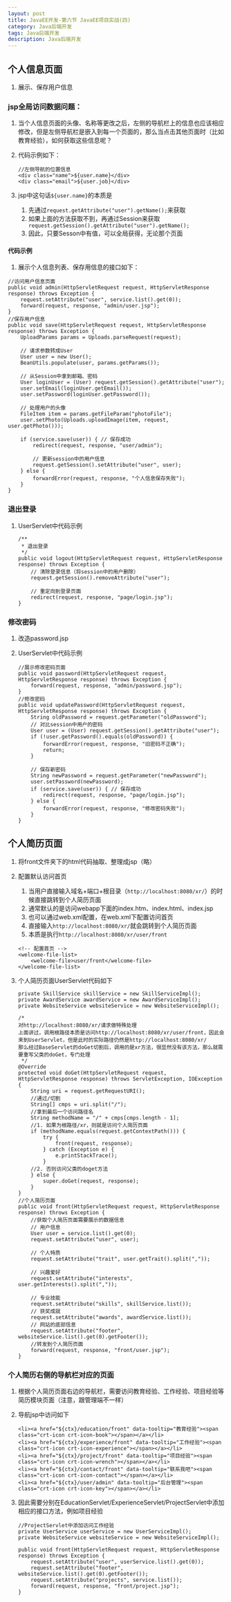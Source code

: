 ```yaml
---
layout: post
title: JavaEE开发-第六节 JavaEE项目实战(四)
category: Java后端开发
tags: Java后端开发
description: Java后端开发
--- 
```


## 个人信息页面
1. 展示、保存用户信息

### jsp全局访问数据问题：
1. 当个人信息页面的头像、名称等更改之后，左侧的导航栏上的信息也应该相应修改，但是左侧导航栏是嵌入到每一个页面的，那么当点击其他页面时（比如教育经验），如何获取这些信息呢？
2. 代码示例如下：
    
    ```
    //左侧导航的位置信息
    <div class="name">${user.name}</div>
    <div class="email">${user.job}</div>
    ```
    
3. jsp中这句话`${user.name}`的本质是
    1. 先通过`request.getAttribute("user").getName();`来获取
    2. 如果上面的方法获取不到，再通过Session来获取` request.getSession().getAttribute("user").getName();`
    3. 因此，只要Sesson中有值，可以全局获得，无论那个页面
    
#### 代码示例
1. 展示个人信息列表、保存用信息的接口如下：
    
```
//访问用户信息页面
public void admin(HttpServletRequest request, HttpServletResponse response) throws Exception {
    request.setAttribute("user", service.list().get(0));
    forward(request, response, "admin/user.jsp");
}
//保存用户信息
public void save(HttpServletRequest request, HttpServletResponse response) throws Exception {
    UploadParams params = Uploads.parseRequest(request);

    // 请求参数转成User
    User user = new User();
    BeanUtils.populate(user, params.getParams());

    // 从Session中拿到邮箱、密码
    User loginUser = (User) request.getSession().getAttribute("user");
    user.setEmail(loginUser.getEmail());
    user.setPassword(loginUser.getPassword());

    // 处理用户的头像
    FileItem item = params.getFileParam("photoFile");
    user.setPhoto(Uploads.uploadImage(item, request, user.getPhoto()));

    if (service.save(user)) { // 保存成功
        redirect(request, response, "user/admin");

        // 更新session中的用户信息
        request.getSession().setAttribute("user", user);
    } else {
        forwardError(request, response, "个人信息保存失败");
    }
}
```


### 退出登录
1. UserServlet中代码示例
    
    ```
    /**
     * 退出登录
     */
    public void logout(HttpServletRequest request, HttpServletResponse response) throws Exception {
        // 清除登录信息（将session中的用户删除）
        request.getSession().removeAttribute("user");

        // 重定向到登录页面
        redirect(request, response, "page/login.jsp");
    }
    ```

### 修改密码
1. 改造password.jsp
2. UserServlet中代码示例
    
    ```
    //展示修改密码页面
    public void password(HttpServletRequest request, HttpServletResponse response) throws Exception {
        forward(request, response, "admin/password.jsp");
    }
    //修改密码
    public void updatePassword(HttpServletRequest request, HttpServletResponse response) throws Exception {
        String oldPassword = request.getParameter("oldPassword");
        // 对比session中用户的密码
        User user = (User) request.getSession().getAttribute("user");
        if (!user.getPassword().equals(oldPassword)) {
            forwardError(request, response, "旧密码不正确");
            return;
        }

        // 保存新密码
        String newPassword = request.getParameter("newPassword");
        user.setPassword(newPassword);
        if (service.save(user)) { // 保存成功
            redirect(request, response, "page/login.jsp");
        } else {
            forwardError(request, response, "修改密码失败");
        }
    }
    ```

## 个人简历页面
1. 将front文件夹下的html代码抽取、整理成jsp（略）
2. 配置默认访问首页
    1. 当用户直接输入域名+端口+根目录（`http://localhost:8080/xr/`）的时候直接跳转到个人简历页面
    2. 通常默认的是访问webapp下面的index.htm、index.html、index.jsp
    3. 也可以通过web.xml配置，在web.xml下配置访问首页
    4. 直接输入`http://localhost:8080/xr/`就会跳转到个人简历页面
    5. 本质是执行`http://localhost:8080/xr/user/front`
    
    ```
    <!-- 配置首页 -->
    <welcome-file-list>
        <welcome-file>user/front</welcome-file>
    </welcome-file-list>
    ```
3. 个人简历页面UserServlet代码如下
    
    ```
    private SkillService skillService = new SkillServiceImpl();
    private AwardService awardService = new AwardServiceImpl();
    private WebsiteService websiteService = new WebsiteServiceImpl();

    /*
    对http://localhost:8080/xr/请求做特殊处理
    上面讲过，调用根路径本质是访问http://localhost:8080/xr/user/front，因此会来到UserServlet，但是此时的实际路径仍然是http://localhost:8080/xr/
    那么经过BaseServlet的doGet切割后，调用的是xr方法，很显然没有该方法，那么就需要重写父类的doGet，专门处理
     */
    @Override
    protected void doGet(HttpServletRequest request, HttpServletResponse response) throws ServletException, IOException {
        String uri = request.getRequestURI();
        //通过/切割
        String[] cmps = uri.split("/");
        //拿到最后一个访问路径名
        String methodName = "/" + cmps[cmps.length - 1];
        //1. 如果为根路径/xr，则就是访问个人简历页面
        if (methodName.equals(request.getContextPath())) {
            try {
                front(request, response);
            } catch (Exception e) {
                e.printStackTrace();
            }
        //2. 否则访问父类的doget方法
        } else {
            super.doGet(request, response);
        }
    }
    //个人简历页面
    public void front(HttpServletRequest request, HttpServletResponse response) throws Exception {
        //获取个人简历页面需要展示的数据信息
        // 用户信息
        User user = service.list().get(0);
        request.setAttribute("user", user);

        // 个人特质
        request.setAttribute("trait", user.getTrait().split(","));

        // 兴趣爱好
        request.setAttribute("interests", user.getInterests().split(","));

        // 专业技能
        request.setAttribute("skills", skillService.list());
        // 获奖成就
        request.setAttribute("awards", awardService.list());
        // 网站的底部信息
        request.setAttribute("footer", websiteService.list().get(0).getFooter());
        //转发到个人简历页面
        forward(request, response, "front/user.jsp");
    }
    ```
  
### 个人简历右侧的导航栏对应的页面  
1. 根据个人简历页面右边的导航栏，需要访问教育经验、工作经验、项目经验等简历模块页面（注意，跟管理端不一样）
2. 导航jsp中访问如下
        
    ```
    <li><a href="${ctx}/education/front" data-tooltip="教育经验"><span 
    class="crt-icon crt-icon-book"></span></a></li>
    <li><a href="${ctx}/experience/front" data-tooltip="工作经验"><span 
    class="crt-icon crt-icon-experience"></span></a></li>
    <li><a href="${ctx}/project/front" data-tooltip="项目经验"><span 
    class="crt-icon crt-icon-wrench"></span></a></li>
    <li><a href="${ctx}/contact/front" data-tooltip="联系我吧"><span 
    class="crt-icon crt-icon-contact"></span></a></li>
    <li><a href="${ctx}/user/admin" data-tooltip="后台管理"><span
    class="crt-icon crt-icon-key"></span></a></li>
    ```
3. 因此需要分别在EducationServlet/ExperienceServlet/ProjectServlet中添加相应的接口方法，例如项目经验
       
    ```
    //ProjectServlet中添加访问工作经验
    private UserService userService = new UserServiceImpl();
    private WebsiteService websiteService = new WebsiteServiceImpl();

    public void front(HttpServletRequest request, HttpServletResponse response) throws Exception {
        request.setAttribute("user", userService.list().get(0));
        request.setAttribute("footer", websiteService.list().get(0).getFooter());
        request.setAttribute("projects", service.list());
        forward(request, response, "front/project.jsp");
    }
    ```
    


